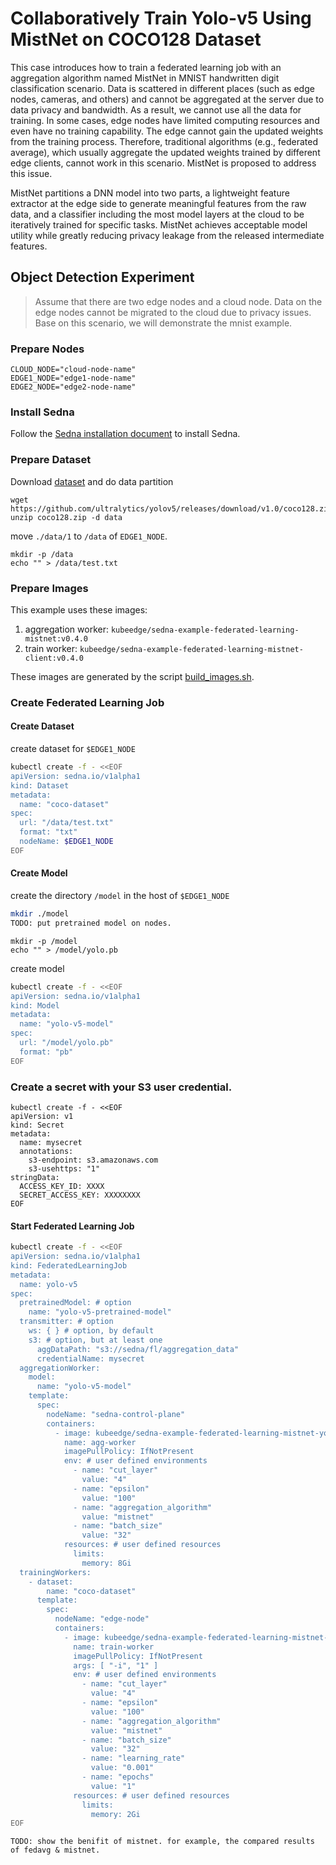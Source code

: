 # Collaboratively Train Yolo-v5 Using MistNet on COCO128 Dataset

This case introduces how to train a federated learning job with an aggregation algorithm named MistNet in MNIST
handwritten digit classification scenario. Data is scattered in different places (such as edge nodes, cameras, and
others) and cannot be aggregated at the server due to data privacy and bandwidth. As a result, we cannot use all the
data for training. In some cases, edge nodes have limited computing resources and even have no training capability. The
edge cannot gain the updated weights from the training process. Therefore, traditional algorithms (e.g., federated
average), which usually aggregate the updated weights trained by different edge clients, cannot work in this scenario.
MistNet is proposed to address this issue.

MistNet partitions a DNN model into two parts, a lightweight feature extractor at the edge side to generate meaningful
features from the raw data, and a classifier including the most model layers at the cloud to be iteratively trained for
specific tasks. MistNet achieves acceptable model utility while greatly reducing privacy leakage from the released
intermediate features.

## Object Detection Experiment

> Assume that there are two edge nodes and a cloud node. Data on the edge nodes cannot be migrated to the cloud due to privacy issues.
> Base on this scenario, we will demonstrate the mnist example.

### Prepare Nodes

```
CLOUD_NODE="cloud-node-name"
EDGE1_NODE="edge1-node-name"
EDGE2_NODE="edge2-node-name"
```

### Install Sedna

Follow the [Sedna installation document](/docs/setup/install.md) to install Sedna.

### Prepare Dataset

Download [dataset](https://github.com/ultralytics/yolov5/releases/download/v1.0/coco128.zip) and do data partition

```
wget https://github.com/ultralytics/yolov5/releases/download/v1.0/coco128.zip
unzip coco128.zip -d data
```

move ```./data/1``` to `/data` of ```EDGE1_NODE```.

```
mkdir -p /data
echo "" > /data/test.txt
```

### Prepare Images

This example uses these images:

1. aggregation worker: ```kubeedge/sedna-example-federated-learning-mistnet:v0.4.0```
2. train worker: ```kubeedge/sedna-example-federated-learning-mistnet-client:v0.4.0```

These images are generated by the script [build_images.sh](/examples/build_image.sh).

### Create Federated Learning Job

#### Create Dataset

create dataset for `$EDGE1_NODE`

```bash
kubectl create -f - <<EOF
apiVersion: sedna.io/v1alpha1
kind: Dataset
metadata:
  name: "coco-dataset"
spec:
  url: "/data/test.txt"
  format: "txt"
  nodeName: $EDGE1_NODE
EOF
```

#### Create Model

create the directory `/model` in the host of `$EDGE1_NODE`

```bash
mkdir ./model
TODO: put pretrained model on nodes.
```

```
mkdir -p /model
echo "" > /model/yolo.pb
```

create model

```bash
kubectl create -f - <<EOF
apiVersion: sedna.io/v1alpha1
kind: Model
metadata:
  name: "yolo-v5-model"
spec:
  url: "/model/yolo.pb"
  format: "pb"
EOF
```

### Create a secret with your S3 user credential.   

```shell
kubectl create -f - <<EOF
apiVersion: v1
kind: Secret
metadata:
  name: mysecret
  annotations:
    s3-endpoint: s3.amazonaws.com 
    s3-usehttps: "1" 
stringData: 
  ACCESS_KEY_ID: XXXX
  SECRET_ACCESS_KEY: XXXXXXXX
EOF
```

#### Start Federated Learning Job

```bash
kubectl create -f - <<EOF
apiVersion: sedna.io/v1alpha1
kind: FederatedLearningJob
metadata:
  name: yolo-v5
spec:
  pretrainedModel: # option
    name: "yolo-v5-pretrained-model"
  transmitter: # option
    ws: { } # option, by default
    s3: # option, but at least one
      aggDataPath: "s3://sedna/fl/aggregation_data"
      credentialName: mysecret
  aggregationWorker:
    model:
      name: "yolo-v5-model"
    template:
      spec:
        nodeName: "sedna-control-plane"
        containers:
          - image: kubeedge/sedna-example-federated-learning-mistnet-yolo-aggregator:v0.4.0
            name: agg-worker
            imagePullPolicy: IfNotPresent
            env: # user defined environments
              - name: "cut_layer"
                value: "4"
              - name: "epsilon"
                value: "100"
              - name: "aggregation_algorithm"
                value: "mistnet"
              - name: "batch_size"
                value: "32"
            resources: # user defined resources
              limits:
                memory: 8Gi
  trainingWorkers:
    - dataset:
        name: "coco-dataset"
      template:
        spec:
          nodeName: "edge-node"
          containers:
            - image: kubeedge/sedna-example-federated-learning-mistnet-yolo-client:v0.4.0
              name: train-worker
              imagePullPolicy: IfNotPresent
              args: [ "-i", "1" ]
              env: # user defined environments
                - name: "cut_layer"
                  value: "4"
                - name: "epsilon"
                  value: "100"
                - name: "aggregation_algorithm"
                  value: "mistnet"
                - name: "batch_size"
                  value: "32"
                - name: "learning_rate"
                  value: "0.001"
                - name: "epochs"
                  value: "1"
              resources: # user defined resources
                limits:
                  memory: 2Gi
EOF
```

```
TODO: show the benifit of mistnet. for example, the compared results of fedavg & mistnet.

```



